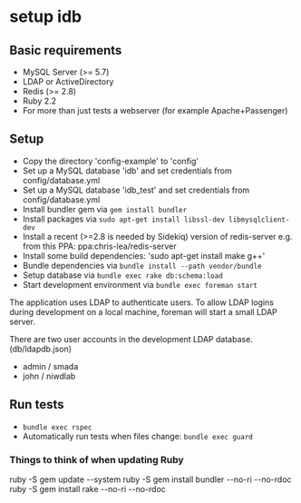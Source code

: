 # setup idb

## Basic requirements

* MySQL Server (>= 5.7)
* LDAP or ActiveDirectory
* Redis (>= 2.8)
* Ruby 2.2
* For more than just tests a webserver (for example Apache+Passenger)

## Setup

* Copy the directory 'config-example' to 'config'
* Set up a MySQL database 'idb' and set credentials from config/database.yml
* Set up a MySQL database 'idb_test' and set credentials from config/database.yml
* Install bundler gem via `gem install bundler`
* Install packages via `sudo apt-get install libssl-dev libmysqlclient-dev`
* Install a recent (>=2.8 is needed by Sidekiq) version of redis-server e.g. from this PPA: ppa:chris-lea/redis-server
* Install some build dependencies: 'sudo apt-get install make g++'
* Bundle dependencies via `bundle install --path vendor/bundle`
* Setup database via `bundle exec rake db:schema:load`
* Start development environment via `bundle exec foreman start`

The application uses LDAP to authenticate users. To allow LDAP logins during
development on a local machine, foreman will start a small LDAP server.

There are two user accounts in the development LDAP database. (db/ldapdb.json)

* admin / smada
* john / niwdlab

## Run tests

* `bundle exec rspec`
* Automatically run tests when files change: `bundle exec guard`

### Things to think of when updating Ruby

ruby -S gem update --system
ruby -S gem install bundler --no-ri --no-rdoc
ruby -S gem install rake --no-ri --no-rdoc

